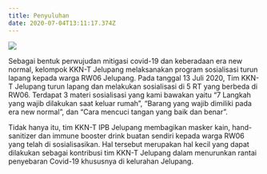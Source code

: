 ```yaml
---
title: Penyuluhan
date: 2020-07-04T13:11:17.374Z
---
```

![](/uploads/penyuluhan.jpg)

Sebagai bentuk perwujudan mitigasi covid-19 dan keberadaan era new normal, kelompok KKN-T Jelupang melaksanakan program sosialisasi turun lapang kepada warga RW06 Jelupang. Pada tanggal 13 Juli 2020, Tim KKN-T Jelupang turun lapang dan melakukan sosialisasi di 5 RT yang berbeda di RW06. Terdapat 3 materi sosialisasi yang kami bawakan yaitu “7 Langkah yang wajib dilakukan saat keluar rumah”, “Barang yang wajib dimiliki pada era new normal”, dan “Cara mencuci tangan yang baik dan benar”.

Tidak hanya itu, tim KKN-T IPB Jelupang membagikan masker kain, hand-sanitizer dan immune booster drink buatan sendiri kepada warga RW06 yang telah di sosialisasikan. Hal tersebut merupakan hal kecil yang dapat dilakukan sebagai kontribusi tim KKN-T Jelupang dalam menurunkan rantai penyebaran Covid-19 khususnya di kelurahan Jelupang.
